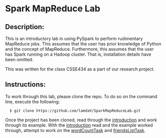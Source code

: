 # Spark MapReduce Lab

## Description:
This is an introductory lab in using PySpark to perform rudimentary MapReduce jobs. This assumes that the user has prior knowledge of Python and the concept of MapReduce. Furthermore, this assumes that the user has Spark running on a Hadoop cluster. That is, installation details have been omitted.

This was written for the class CSSE434 as a part of our research project.

## Instructions:
To work through this lab, please clone the repo. To do so on the command line, execute the following:
  ```
    $ git clone https://github.com/lamdaV/SparkMapReduceLab.git
  ```

Once the project has been cloned, read through the [introduction](https://github.com/lamdaV/SparkMapReduceLab/blob/master/introduction/README.md) and work through its example. With the [introduction](https://github.com/lamdaV/SparkMapReduceLab/blob/master/introduction/README.md) read and the example worked through, attempt to work on the [wordCountTask](https://github.com/lamdaV/SparkMapReduceLab/blob/master/wordCountTask/README.md) and [friendsListTask](https://github.com/lamdaV/SparkMapReduceLab/blob/master/friendsListTask/README.md).
